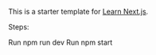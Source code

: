 This is a starter template for [Learn Next.js](https://nextjs.org/learn).

Steps:

Run npm run dev
Run npm start